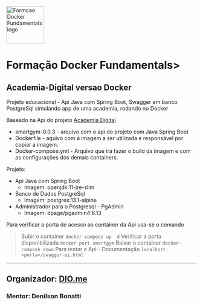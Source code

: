 <img src="https://hermes.digitalinnovation.one/tracks/48e9f018-f7c9-4f0f-b524-cd9223579626.png" alt="Formcao Docker Fundamentals logo" style="height: 100px; width: 100px">
<h1>Formação Docker Fundamentals>

<h2>Academia-Digital versao Docker</h2>
<p>Projeto educacional - Api Java com Spring Boot, Swagger em banco PostgreSql simulando app de uma academia, rodando no Docker</p>

Baseado na Api do projeto [Academia Digital](https://github.com/J-Barboza/academira-digital-dio)

- smartgym-0.0.3 - arquivo com o api do projeto com Java Spring Boot
- Dockerfile - aquivo com a imagem a ser utilizada e responsável por copiar a imagem.
- Docker-compose.yml - Arquivo que irá fazer o build da imagem e com as configurações dos demais containers.

Projeto:
- Api Java com Spring Boot
  - Imagem: openjdk:11-jre-slim
- Banco de Dados PostgreSql
  - Imagem: postgres:13.1-alpine
- Administrador para o Postgresql - PgAdmin
  - Imagem: dpage/pgadmin4:6.13

Para verificar a porta de acesso ao container da Api usa-se o comando
> Subir o container
>   `docker-compose up -d`
> Verificar a porta disponibilizada
>   `docker port smartgym`
> Baixar o container
>   `docker-compose down`
> Para testar a Api - Documentação
>   `localhost:<porta>/swagger-ui.html`

___
## Organizador: [DIO.me](https://web.dio.me/home)
### Mentor: Denilson Bonatti